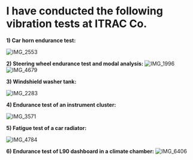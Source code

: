 # I have conducted the following vibration tests at ITRAC Co.

**1) Car horn endurance test:** 

![IMG_2553](https://github.com/hajnayeb/Tests/assets/74108898/08f2bc18-afd0-4c70-9ae2-e1e956c04b8c)

**2) Steering wheel endurance test and modal analysis:** 
![IMG_1996](https://github.com/hajnayeb/Tests/assets/74108898/6fef1082-53b3-4362-8314-dd589088c044)
![IMG_4679](https://github.com/hajnayeb/Tests/assets/74108898/07c2ae31-94ee-4be1-a900-3b5b00638072)

**3) Windshield washer tank:** 

![IMG_2283](https://github.com/hajnayeb/Tests/assets/74108898/232eb94e-4780-496f-b91d-4bc68d4e192c)

**4) Endurance test of an instrument cluster:**

![IMG_3571](https://github.com/hajnayeb/Tests/assets/74108898/bbce229e-7b44-4d5a-b3e7-305840024897)

**5) Fatigue test of a car radiator:**

![IMG_4784](https://github.com/hajnayeb/Tests/assets/74108898/7a70831d-2288-4536-95f0-333b2df31e4d)

**6) Endurance test of L90 dashboard in a climate chamber:**
![IMG_6406](https://github.com/hajnayeb/Tests/assets/74108898/e0db6ca9-595a-475e-9c2d-3e3e110a740c)
